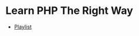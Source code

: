 # Learn PHP The Right Way
 - [Playlist](https://youtube.com/playlist?list=PLr3d3QYzkw2xabQRUpcZ_IBk9W50M9pe-)

